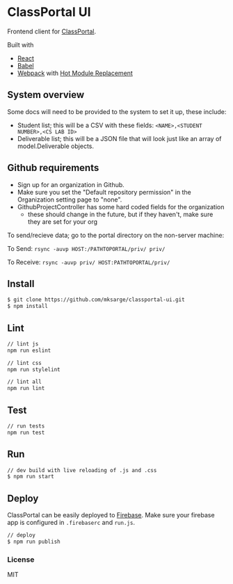 # ClassPortal UI

Frontend client for [ClassPortal][classportal].

Built with
- [React][react]
- [Babel][babel]
- [Webpack][webpack] with [Hot Module Replacement][hmr]

## System overview

Some docs will need to be provided to the system to set it up, these include:

* Student list; this will be a CSV with these fields: ```<NAME>,<STUDENT NUMBER>,<CS LAB ID>```
* Deliverable list; this will be a JSON file that will look just like an array of model.Deliverable objects.

## Github requirements

- Sign up for an organization in Github.
- Make sure you set the "Default repository permission" in the Organization setting page to "none".
- GithubProjectController has some hard coded fields for the organization
  - these should change in the future, but if they haven't, make sure they are set for your org

To send/recieve data; go to the portal directory on the non-server machine:

To Send:
```rsync -auvp HOST:/PATHTOPORTAL/priv/ priv/```

To Receive:
```rsync -auvp priv/ HOST:PATHTOPORTAL/priv/```

## Install

```sh
$ git clone https://github.com/mksarge/classportal-ui.git
$ npm install
```

## Lint

```sh
// lint js
npm run eslint

// lint css
npm run stylelint

// lint all
npm run lint
```

## Test

```sh
// run tests
npm run test
```

## Run

```sh
// dev build with live reloading of .js and .css
$ npm run start
```

## Deploy

ClassPortal can be easily deployed to [Firebase][firebase]. Make sure your firebase app is configured in `.firebaserc` and `run.js`.

```sh
// deploy
$ npm run publish
```

### License

MIT

[classportal]: <https://classportal-116d2.firebaseapp.com/login>
[react]: <https://facebook.github.io/react/>
[babel]: <https://babeljs.io/>
[webpack]: <https://webpack.github.io/>
[hmr]: <https://webpack.github.io/docs/hot-module-replacement.html>
[firebase]: <https://firebase.google.com/>
